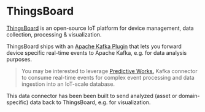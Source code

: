 # ThingsBoard

[ThingsBoard](https://thingsboard.io) is an open-source IoT platform for device management, data collection, processing & visualization.

ThingsBoard ships with an [Apache Kafka Plugin](https://thingsboard.io/docs/reference/plugins/kafka) that lets you forward device specific real-time events to Apache Kafka, e.g. for data analysis purposes.

> You may be interested to leverage [Predictive Works.](https://predictiveworks.eu) Kafka connector to consume real-time events for complex event processing and data ingestion into an IoT-scale database.  

This data connector has been been built to send analyzed (asset or domain-specific) data back to ThingsBoard, e.g. for visualization.
